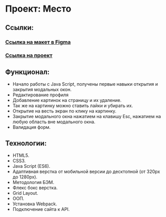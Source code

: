 # Проект: Место

## Ссылки:

### [Ссылка на макет в Figma](https://www.figma.com/file/2cn9N9jSkmxD84oJik7xL7/JavaScript.-Sprint-4?node-id=0%3A1)

### [Ссылка на проект](https://dmitriy9427.github.io/mesto/index.html)

## Функционал:

- Начало работы с Java Script, получены первые навыки открытия и закрытия модальных окон.
- Редактирование профиля
- Добавление картинок на страницу и их удаление.
- Так же на картинку можно ставить лайки и убирать их.
- Открытие на весть экран по клику на картинку.
- Закрытие модального окна нажатием на клавишу Esc, нажатием на любую область вне модального окна.
- Валидация форм.

## Технологии:

- HTML5.
- CSS3.
- Java Script (ES6).
- Адаптивная верстка от мобильной версии до десктопной (от 320px до 1280px).
- Методология БЭМ.
- Флекс бокс верстка.
- Grid Layout.
- ООП.
- Установка Webpack.
- Подключение сайта к API.

